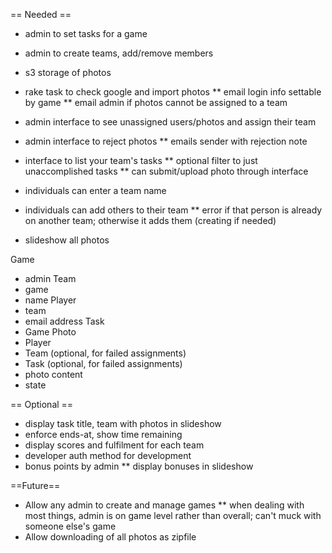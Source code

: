 == Needed ==
* admin to set tasks for a game
* admin to create teams, add/remove members

* s3 storage of photos

* rake task to check google and import photos
** email login info settable by game
** email admin if photos cannot be assigned to a team

* admin interface to see unassigned users/photos and assign their team

* admin interface to reject photos
** emails sender with rejection note

* interface to list your team's tasks
** optional filter to just unaccomplished tasks
** can submit/upload photo through interface

* individuals can enter a team name
* individuals can add others to their team
** error if that person is already on another team; otherwise it adds them (creating if needed)

* slideshow all photos

Game
- admin
Team
- game
- name
Player
- team
- email address
Task
- Game
Photo
- Player
- Team (optional, for failed assignments)
- Task (optional, for failed assignments)
- photo content
- state

== Optional ==
* display task title, team with photos in slideshow
* enforce ends-at, show time remaining
* display scores and fulfilment for each team
* developer auth method for development
* bonus points by admin
** display bonuses in slideshow

==Future==
* Allow any admin to create and manage games
** when dealing with most things, admin is on game level rather than overall; can't muck with someone else's game
* Allow downloading of all photos as zipfile

